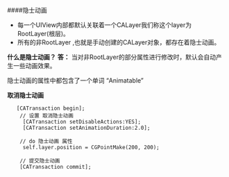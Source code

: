 ####隐士动画

- 每一个UIView内部都默认关联着一个CALayer我们称这个layer为RootLayer(根层)。
- 所有的非RootLayer ,也就是手动创建的CALayer对象，都存在着隐士动画。


**什么是隐士动画？**
**答：**
当对非RootLayer的部分属性进行修改时，默认会自动产生一些动画效果。

隐士动画的属性中都包含了一个单词 “Animatable”

**取消隐士动画**
```objc
   [CATransaction begin];
    // 设置 取消隐士动画
     [CATransaction setDisableActions:YES];
     [CATransaction setAnimationDuration:2.0];
    
    // do 隐士动画 属性
     self.layer.position = CGPointMake(200, 200);
    
    // 提交隐士动画
    [CATransaction commit];

```


